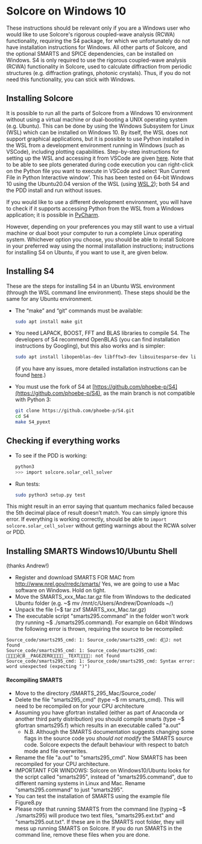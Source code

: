 Solcore on Windows 10
=====================

These instructions should be relevant only if you are a Windows user who would like to use Solcore's rigorous coupled-wave
analysis (RCWA) functionality, requiring the S4 package, for which we unfortunately do not have installation instructions 
for Windows. All other parts of Solcore, and the optional SMARTS and SPICE dependencies, can be installed on Windows. S4 
is only required to use the rigorous coupled-wave analysis (RCWA) functionality in Solcore, used to calculate diffraction
from periodic structures (e.g. diffraction gratings, photonic crystals). Thus, if you do not need this functionality, you 
can stick with Windows.

Installing Solcore
------------------

It is possible to run all the parts of Solcore from a Windows 10 environment without using a virtual machine or dual-booting a UNIX operating
system (e.g. Ubuntu). This can be done by using the Windows Subsystem for Linux (WSL) which can be installed on Windows 10. 
By itself,
the WSL does not support graphical applications, but it is possible to use Python installed in the WSL from a development
environment running in Windows (such as VSCode), including plotting capabilities. Step-by-step instructions for
setting up the WSL and accessing it from VSCode are given [here](https://code.visualstudio.com/docs/remote/wsl-tutorial).
Note that to be able to see plots generated during code execution you can right-click on the Python file you want to execute
in VSCode and select 'Run Current File in Python Interactive window'. This has been tested on 64-bit Windows 10 using
the Ubuntu20.04 version of the
WSL (using [WSL 2](https://docs.microsoft.com/en-us/windows/wsl/install#upgrade-version-from-wsl-1-to-wsl-2)); both S4
and the PDD install and run without issues.

If you would like to use a different development environment, you will have to check if it supports accessing Python from
the WSL from a Windows application; it
is possible in [PyCharm](https://www.jetbrains.com/help/pycharm/using-wsl-as-a-remote-interpreter.html).

However, depending on your preferences you may still want to use a virtual machine or dual boot your computer to run a 
complete Linux operating system. Whichever option you choose, you should be able to install Solcore in your preferred way
using the normal installation
instructions; instructions for installing S4 on Ubuntu, if you want to use it, are given below.

Installing S4
-------------

These are the steps for installing S4 in an Ubuntu WSL environment (through the WSL command line environment). These steps
should be the same for any Ubuntu environment.

- The “make” and “git“ commands must be available:

    ```bash
    sudo apt install make git
    ```
   
- You need LAPACK, BOOST, FFT and BLAS libraries to compile S4. The developers of S4 recommend OpenBLAS (you can find installation 
   instructions by Googling), but this also works and is simpler:
    
    ```bash
    sudo apt install libopenblas-dev libfftw3-dev libsuitesparse-dev libboost-all-dev
    ```

  (if you have any issues, more detailed installation instructions can be found [here](https://github.com/phoebe-p/S4).)
- You must use the fork of S4 at [https://github.com/phoebe-p/S4](https://github.com/phoebe-p/S4), as the
      main branch is not compatible with Python 3:

    ```bash
    git clone https://github.com/phoebe-p/S4.git
    cd S4
    make S4_pyext
    ```

Checking if everything works 
--------------------------

- To see if the PDD is working:

    ```bash
    python3
    >>> import solcore.solar_cell_solver
    ```

-  Run tests:

    ```bash
    sudo python3 setup.py test
    ```

This might result in an error saying that quantum mechanics failed because the 5th decimal place of result doesn’t match. 
You can simply ignore this error. If everything is working correctly, should be able to `import solcore.solar_cell_solver` 
without getting warnings about the RCWA solver or PDD.
  

Installing SMARTS Windows10/Ubuntu Shell 
----------------------------------------
(thanks Andrew!)

* Register and download SMARTS FOR MAC from http://www.nrel.gov/rredc/smarts/    Yes, we are going to use a Mac software on Windows. Hold on tight.
* Move the SMARTS_xxx_Mac.tar.gz file from Windows to the dedicated Ubuntu folder (e.g. ~$ mv /mnt/c/Users/Andrew/Downloads ~/)
* Unpack the file (~$ tar zxf SMARTS_xxx_Mac.tar.gz)
* The executable script "smarts295.command" in the folder won't work (try running ~$ ./smarts295.command). For example on 64bit Windows the following error is thrown, requiring the source to be recompiled:

```
Source_code/smarts295_cmd: 1: Source_code/smarts295_cmd: dJ: not found
Source_code/smarts295_cmd: 1: Source_code/smarts295_cmd: ȅ8__PAGEZERO__TEXT: not found
Source_code/smarts295_cmd: 1: Source_code/smarts295_cmd: Syntax error: word unexpected (expecting ")")
```

#### Recompiling SMARTS   

* Move to the directory /SMARTS_295_Mac/Source_code/
* Delete the file "smarts295_cmd" (type ~$ rm smarts_cmd). This will need to be recompiled on for your CPU architecture
* Assuming you have gfortran installed (either as part of Anaconda or another third party distribution) you should compile smarts (type ~$ gfortran smarts295.f) which results in an executable called "a.out"
	* N.B. Although the SMARTS documentation suggests changing some flags in the source code you _should not modify_ the SMARTS source code.  Solcore expects the default behaviour with respect to batch mode and file overwrites.  
* Rename the file "a.out" to "smarts295_cmd". Now SMARTS has been recompiled for your CPU architecture.
* IMPORTANT FOR WINDOWS: Solcore on Windows10/Ubuntu looks for the script called "smarts295", instead of "smarts295.command", due to different naming systems in Linux and Mac. Rename "smarts295.command" to just "smarts295".
* You can test the installation of SMARTS using the example file Figure8.py
* Please note that running SMARTS from the command line (typing ~$ ./smarts295) will produce two text files, "smarts295.ext.txt" and "smarts295.out.txt".
   If these are in the SMARTS root folder, they will mess up running SMARTS on Solcore. If you do run SMARTS in the command line, remove these files when you are done.


